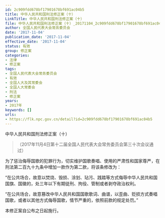 ```yaml
---
id: 2c909fdd678bf17901678bf691ac04b5
title: 中华人民共和国刑法修正案（十）
LinkTitle: 中华人民共和国刑法修正案（十）
file: 中华人民共和国刑法修正案（十）_20171104_2c909fdd678bf17901678bf691ac04b5.docx
author: 全国人民代表大会常务委员会
date: '2017-11-04'
publication_date: '2017-11-04'
effective_date: '2017-11-04'
status: 有效
group: 修正案
categories:
- 法律
- 修正案
tags:
- 全国人民代表大会常务委员会
- 有效
- 全国人大及其常委会
- 全国人大常委会
- 刑法
- 修正案
years:
- 2017年
keywords: []
urls:
- https://flk.npc.gov.cn/detail?id=2c909fdd678bf17901678bf691ac04b5
---
```


中华人民共和国刑法修正案（十）

> （2017年11月4日第十二届全国人民代表大会常务委员会第三十次会议通过）

为了惩治侮辱国歌的犯罪行为，切实维护国歌奏唱、使用的严肃性和国家尊严，在刑法第二百九十九条中增加一款作为第二款，将该条修改为：

“在公共场合，故意以焚烧、毁损、涂划、玷污、践踏等方式侮辱中华人民共和国国旗、国徽的，处三年以下有期徒刑、拘役、管制或者剥夺政治权利。

“在公共场合，故意篡改中华人民共和国国歌歌词、曲谱，以歪曲、贬损方式奏唱国歌，或者以其他方式侮辱国歌，情节严重的，依照前款的规定处罚。”

本修正案自公布之日起施行。
